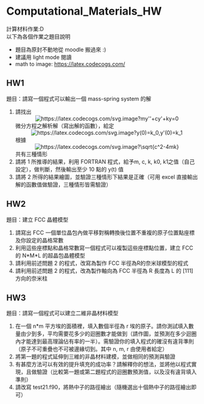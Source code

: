 # Computational_Materials_HW
計算材料作業:D  
以下為各個作業之題目說明

- 題目為原封不動地從 moodle 搬過來 :)
- 建議用 light mode 閱讀  
- math to image: https://latex.codecogs.com/

## HW1
題目：請寫一個程式可以輸出一個 mass-spring system 的解
1. 請找出  <div align=center><img src="https://latex.codecogs.com/svg.image?my''&plus;cy'&plus;ky=0" title="https://latex.codecogs.com/svg.image?my''+cy'+ky=0" /></div>微分方程之解析解（寫出解的函數），給定<div align=center><img src="https://latex.codecogs.com/svg.image?y(0)=k_0,y'(0)=k_1" title="https://latex.codecogs.com/svg.image?y(0)=k_0,y'(0)=k_1" /></div> 根據<div align=center><img src="https://latex.codecogs.com/svg.image?\sqrt{c^2-4mk}" title="https://latex.codecogs.com/svg.image?\sqrt{c^2-4mk}" /></div>共有三種情形
2. 請將 1 所推導的結果，利用 FORTRAN 程式，給予m, c, k, k0, k1之值（自己設定），做判斷，然後輸出至少 10 點的 y(t) 值
3. 請將 2 所得的結果繪圖，並驗證三種情形下結果是正確（可用 excel 直接輸出解的函數值做驗證，三種情形皆需驗證）


## HW2
題目：建立 FCC 晶體模型
1. 請寫出 FCC 一個單位晶包內做平移對稱轉換後位置不重複的原子位置點座標及你設定的晶格常數
2. 利用這些座標點和晶格常數寫一個程式可以複製這些座標點位置，建立 FCC 的 N\*M\*L 的超晶包晶體模型
3. 請利用前述問題 2 的程式，改寫為製作 FCC 半徑為R的奈米球模型的程式
4. 請利用前述問題 2 的程式，改為製作軸向為 FCC 半徑為 R 長度為 L 的 [111] 方向的奈米柱


## HW3
題目：請寫一個程式可以建立二維非晶材料模型
1. 在一個 n\*m 平方埃的面積裡，填入數個半徑為 r 埃的原子。請你測試填入數量由少到多，平均需要花多少的迴圈數才能做到（請作圖，並預測在多少迴圈內才能達到最高理論佔有率的一半）。需驗證你的填入程式的確沒有違背準則（原子不可重疊也不可被邊緣切到。其中 n, m, r 由使用者給定）
2. 將第一題的程式延伸到三維的非晶材料建模，並做相同的預測與驗證
3. 有甚麼方法可以有效的提升填充的成功率？請解釋你的想法，並將他以程式實現，且做驗證（比較第一題或第二題程式的迴圈數預測值，以及沒有違背填入準則）
4. 請改寫 test21.f90，將熱中子的路徑繪出（隨機選出十個熱中子的路徑繪出即可）
